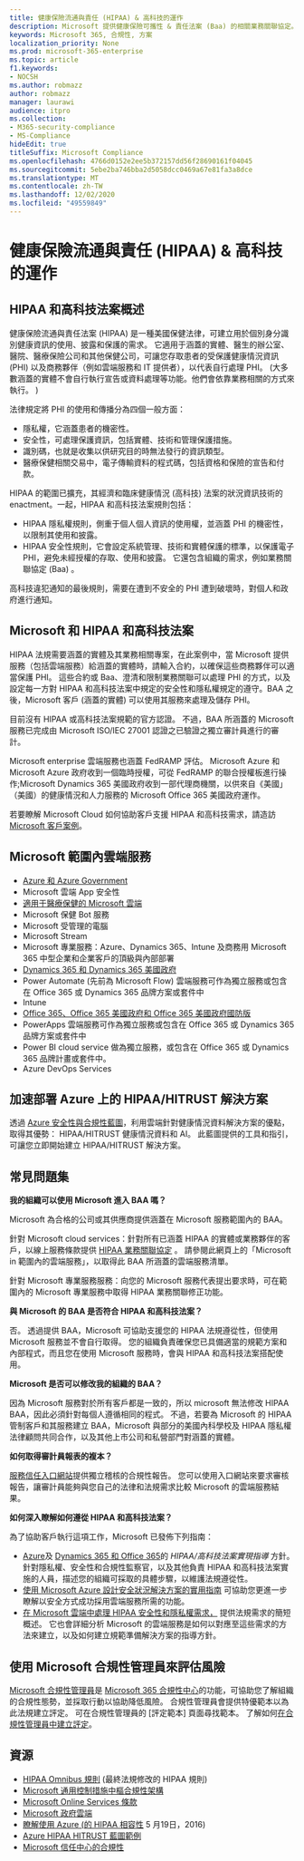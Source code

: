 ```yaml
---
title: 健康保險流通與責任 (HIPAA) & 高科技的運作
description: Microsoft 提供健康保險可攜性 & 責任法案 (Baa) 的相關業務關聯協定。
keywords: Microsoft 365, 合規性, 方案
localization_priority: None
ms.prod: microsoft-365-enterprise
ms.topic: article
f1.keywords:
- NOCSH
ms.author: robmazz
author: robmazz
manager: laurawi
audience: itpro
ms.collection:
- M365-security-compliance
- MS-Compliance
hideEdit: true
titleSuffix: Microsoft Compliance
ms.openlocfilehash: 4766d0152e2ee5b372157dd56f28690161f04045
ms.sourcegitcommit: 5ebe2ba746bba2d5058dcc0469a67e81fa3a8dce
ms.translationtype: MT
ms.contentlocale: zh-TW
ms.lasthandoff: 12/02/2020
ms.locfileid: "49559849"
---
```

# <a name="health-insurance-portability-and-accountability-hipaa--hitech-acts"></a>健康保險流通與責任 (HIPAA) & 高科技的運作

## <a name="hipaa-and-the-hitech-act-overview"></a>HIPAA 和高科技法案概述

健康保險流通與責任法案 (HIPAA) 是一種美國保健法律，可建立用於個別身分識別健康資訊的使用、披露和保護的需求。 它適用于涵蓋的實體、醫生的辦公室、醫院、醫療保險公司和其他保健公司，可讓您存取患者的受保護健康情況資訊 (PHI) 以及商務夥伴（例如雲端服務和 IT 提供者），以代表自行處理 PHI。  (大多數涵蓋的實體不會自行執行宣告或資料處理等功能。他們會依靠業務相關的方式來執行。 ) 

法律規定將 PHI 的使用和傳播分為四個一般方面：

- 隱私權，它涵蓋患者的機密性。
- 安全性，可處理保護資訊，包括實體、技術和管理保護措施。
- 識別碼，也就是收集以供研究目的時無法發行的資訊類型。
- 醫療保健相關交易中，電子傳輸資料的程式碼，包括資格和保險的宣告和付款。

HIPAA 的範圍已擴充，其經濟和臨床健康情況 (高科技) 法案的狀況資訊技術的 enactment。一起，HIPAA 和高科技法案規則包括：

- HIPAA 隱私權規則，側重于個人個人資訊的使用權，並涵蓋 PHI 的機密性，以限制其使用和披露。
- HIPAA 安全性規則，它會設定系統管理、技術和實體保護的標準，以保護電子 PHI，避免未經授權的存取、使用和披露。 它還包含組織的需求，例如業務關聯協定 (Baa) 。

高科技違犯通知的最後規則，需要在遭到不安全的 PHI 遭到破壞時，對個人和政府進行通知。

## <a name="microsoft-and-hipaa-and-the-hitech-act"></a>Microsoft 和 HIPAA 和高科技法案

HIPAA 法規需要涵蓋的實體及其業務相關專案，在此案例中，當 Microsoft 提供服務（包括雲端服務）給涵蓋的實體時，請輸入合約，以確保這些商務夥伴可以適當保護 PHI。 這些合約或 Baa、澄清和限制業務關聯可以處理 PHI 的方式，以及設定每一方對 HIPAA 和高科技法案中規定的安全性和隱私權規定的遵守。BAA 之後，Microsoft 客戶 (涵蓋的實體) 可以使用其服務來處理及儲存 PHI。

目前沒有 HIPAA 或高科技法案規範的官方認證。 不過，BAA 所涵蓋的 Microsoft 服務已完成由 Microsoft ISO/IEC 27001 認證之已驗證之獨立審計員進行的審計。

Microsoft enterprise 雲端服務也涵蓋 FedRAMP 評估。 Microsoft Azure 和 Microsoft Azure 政府收到一個臨時授權，可從 FedRAMP 的聯合授權板進行操作;Microsoft Dynamics 365 美國政府收到一部代理商機關，以供來自《美國」（美國）的健康情況和人力服務的 Microsoft Office 365 美國政府運作。

若要瞭解 Microsoft Cloud 如何協助客戶支援 HIPAA 和高科技需求，請造訪 [Microsoft 客戶案例](https://customers.microsoft.com)。

## <a name="microsoft-in-scope-cloud-services"></a>Microsoft 範圍內雲端服務

- [Azure 和 Azure Government](https://aka.ms/AzureCompliance)
- Microsoft 雲端 App 安全性
- [適用于醫療保健的 Microsoft 雲端](https://aka.ms/MicrosoftCloudforHealthcareCompliance)
- Microsoft 保健 Bot 服務
- Microsoft 受管理的電腦
- Microsoft Stream
- Microsoft 專業服務：Azure、Dynamics 365、Intune 及商務用 Microsoft 365 中型企業和企業客戶的頂級與內部部署
- [Dynamics 365 和 Dynamics 365 美國政府](https://aka.ms/d365-compliance-list)
- Power Automate (先前為 Microsoft Flow) 雲端服務可作為獨立服務或包含在 Office 365 或 Dynamics 365 品牌方案或套件中
- Intune
- [Office 365、Office 365 美國政府和 Office 365 美國政府國防版](https://go.microsoft.com/fwlink/p/?LinkID=2077751)
- PowerApps 雲端服務可作為獨立服務或包含在 Office 365 或 Dynamics 365 品牌方案或套件中
- Power BI cloud service 做為獨立服務，或包含在 Office 365 或 Dynamics 365 品牌計畫或套件中。
- Azure DevOps Services

## <a name="accelerate-your-deployment-of-hipaahitrust-solutions-on-azure"></a>加速部署 Azure 上的 HIPAA/HITRUST 解決方案

透過 [Azure 安全性與合規性藍圖](https://docs.microsoft.com/azure/governance/blueprints/samples/hipaa-hitrust-9-2)，利用雲端針對健康情況資料解決方案的優點，取得其優勢： HIPAA/HITRUST 健康情況資料和 AI。 此藍圖提供的工具和指引，可讓您立即開始建立 HIPAA/HITRUST 解決方案。

## <a name="frequently-asked-questions"></a>常見問題集

**我的組織可以使用 Microsoft 進入 BAA 嗎？**

Microsoft 為合格的公司或其供應商提供涵蓋在 Microsoft 服務範圍內的 BAA。

針對 Microsoft cloud services：針對所有已涵蓋 HIPAA 的實體或業務夥伴的客戶，以線上服務條款提供 [HIPAA 業務關聯協定](https://aka.ms/BAA) 。 請參閱此網頁上的「Microsoft in 範圍內的雲端服務」，以取得此 BAA 所涵蓋的雲端服務清單。

針對 Microsoft 專業服務服務：向您的 Microsoft 服務代表提出要求時，可在範圍內的 Microsoft 專業服務中取得 HIPAA 業務關聯修正功能。

**與 Microsoft 的 BAA 是否符合 HIPAA 和高科技法案？**

否。 透過提供 BAA，Microsoft 可協助支援您的 HIPAA 法規遵從性，但使用 Microsoft 服務並不會自行取得。 您的組織負責確保您已具備適當的規範方案和內部程式，而且您在使用 Microsoft 服務時，會與 HIPAA 和高科技法案搭配使用。

**Microsoft 是否可以修改我的組織的 BAA？**

因為 Microsoft 服務對於所有客戶都是一致的，所以 microsoft 無法修改 HIPAA BAA，因此必須針對每個人遵循相同的程式。 不過，若要為 Microsoft 的 HIPAA 管制客戶和其服務建立 BAA，Microsoft 與部分的美國內科學校及 HIPAA 隱私權法律顧問共同合作，以及其他上市公司和私營部門對涵蓋的實體。

**如何取得審計員報表的複本？**

[服務信任入口網站](https://www.microsoft.com/trustcenter/STP/default.aspx)提供獨立稽核的合規性報告。 您可以使用入口網站來要求審核報告，讓審計員能夠與您自己的法律和法規需求比較 Microsoft 的雲端服務結果。

**如何深入瞭解如何遵從 HIPAA 和高科技法案？**

為了協助客戶執行這項工作，Microsoft 已發佈下列指南：

- [Azure](https://docs.microsoft.com/azure/governance/blueprints/samples/hipaa-hitrust/)及 [Dynamics 365 和 Office 365](https://go.microsoft.com/fwlink/?LinkID=257510)的 *HIPAA/高科技法案實現指導* 方針。 針對隱私權、安全性和合規性監察官，以及其他負責 HIPAA 和高科技法案實施的人員，描述您的組織可採取的具體步驟，以維護法規遵從性。
- [使用 Microsoft Azure 設計安全狀況解決方案的實用指南](https://aka.ms/azureindustrysecurity) 可協助您更進一步瞭解以安全方式成功採用雲端服務所需的功能。
- [在 Microsoft 雲端中處理 HIPAA 安全性和隱私權需求，](https://smb.blob.core.windows.net/smbproduction/Content/Microsoft_Cloud_Healthcare_HIPAA_Security_Privacy.pdf) 提供法規需求的簡短概述。 它也會詳細分析 Microsoft 的雲端服務是如何以對應至這些需求的方法來建立，以及如何建立規範準備解決方案的指導方針。

## <a name="use-microsoft-compliance-manager-to-assess-your-risk"></a>使用 Microsoft 合規性管理員來評估風險

[Microsoft 合規性管理員](https://docs.microsoft.com/microsoft-365/compliance/compliance-manager)是 [Microsoft 365 合規性中心](https://docs.microsoft.com/microsoft-365/compliance/microsoft-365-compliance-center)的功能，可協助您了解組織的合規性態勢，並採取行動以協助降低風險。 合規性管理員會提供特優範本以為此法規建立評定。 可在合規性管理員的 [評定範本] 頁面尋找範本。 了解如何[在合規性管理員中建立評定](https://docs.microsoft.com/microsoft-365/compliance/compliance-manager-assessments)。

## <a name="resources"></a>資源

- [HIPAA Omnibus 規則](https://aka.ms/HIPAA-omnibus) (最終法規修改的 HIPAA 規則) 
- [Microsoft 通用控制措施中樞合規性架構](https://www.microsoft.com/trustcenter/common-controls-hub)
- [Microsoft Online Services 條款](https://aka.ms/Online-Services-Terms)
- [Microsoft 政府雲端](https://go.microsoft.com/fwlink/p/?linkid=2087246)
- [瞭解使用 Azure (的 HIPAA 相容性](https://www.youtube.com/embed/6ptdye1LZ5k?autoplay=0) 5 月19日，2016) 
- [Azure HIPAA HITRUST 藍圖範例](https://docs.microsoft.com/azure/governance/blueprints/samples/hipaa-hitrust/)
- [Microsoft 信任中心的合規性](https://www.microsoft.com/trust-center/compliance/compliance-overview)
